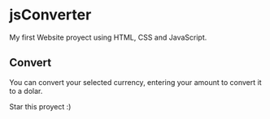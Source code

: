 # jsConverter
<p>My first Website proyect using HTML, CSS and JavaScript.</p>

## Convert
<p>You can convert your selected currency, entering your amount to convert it to a dolar.</p>

<p>Star this proyect :)</p>